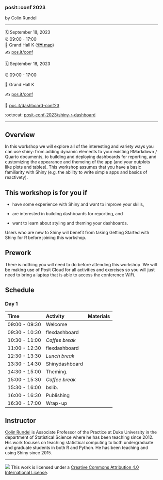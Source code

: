 &nbsp;

### posit::conf 2023

by Colin Rundel

-----

:spiral_calendar: September 18, 2023  
:alarm_clock:     09:00 - 17:00  
:hotel:           Grand Hall K ([:world_map: map](https://www.hyattregencychicagophotos.com/images/HOTEL_MAP.pdf))  
:writing_hand:    [pos.it/conf](http://pos.it/conf)

:spiral_calendar: September 18, 2023  

:alarm_clock:     09:00 - 17:00  

:hotel:           Grand Hall K

:writing_hand:    [pos.it/conf](http://pos.it/conf)

:link:            [pos.it/dashboard-conf23](http://pos.it/dashboard-conf23)

:octocat:         [posit-conf-2023/shiny-r-dashboard](https://github.com/posit-conf-2023/shiny-r-dashboard)

-----

## Overview

In this workshop we will explore all of the interesting and variety ways you can use shiny: from adding dynamic elements to your existing RMarkdown / Quarto documents, to building and deploying dashboards for reporting, and customizing the appearance and themeing of the app (and your outplots like plots and tables). This workshop assumes that you have a basic familiarity with Shiny (e.g. the ability to write simple apps and basics of reactivety).

## This workshop is for you if

* have some experience with Shiny and want to improve your skills,

* are interested in building dashboards for reporting, and

* want to learn about styling and theming your dashboards.

Users who are new to Shiny will benefit from taking Getting Started with Shiny for R before joining this workshop.

## Prework

There is nothing you will need to do before attending this workshop. We will be making use of Posit Cloud for all activities and exercises so you will just need to bring a laptop that is able to access the conference WiFi.

## Schedule

### Day 1

| Time          | Activity              | Materials                |
| :------------ | :-------------------- | :----------------------- |
| 09:00 - 09:30 | Welcome               | 
| 09:30 - 10:30 | flexdashboard         | 
| 10:30 - 11:00 | *Coffee break*        | 
| 11:00 - 12:30 | flexdashboard         | 
| 12:30 - 13:30 | *Lunch break*         | 
| 13:30 - 14:30 | Shinydashboard        |
| 14:30 - 15:00 | Theming.              | 
| 15:00 - 15:30 | *Coffee break*        | 
| 15:30 - 16:00 | bslib.                | 
| 16:00 - 16:30 | Publishing            | 
| 16:30 - 17:00 | Wrap-up               | 


## Instructor

[Colin Rundel](https://rundel.github.io/) is Associate Professor of the Practice at Duke University in the department of Statistical Science where he has been teaching since 2012. His work focuses on teaching statistical computing to both undergraduate and graduate students in both R and Python. He has been teaching and using Shiny since 2015.

-----

![](https://i.creativecommons.org/l/by/4.0/88x31.png) This work is
licensed under a [Creative Commons Attribution 4.0 International
License](https://creativecommons.org/licenses/by/4.0/).
